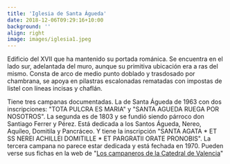 ```yaml
---
title: 'Iglesia de Santa Águeda'
date: 2018-12-06T09:29:16+10:00
background: ''
align: right
image: images/iglesia1.jpeg
---
```


Edificio del XVII que ha mantenido su portada románica. Se encuentra en el lado sur, adelantada del muro, aunque su primitiva ubicación era a ras del mismo. Consta de arco de medio punto doblado y trasdosado por chambrana, se apoya en pilastras escalonadas rematadas con impostas de listel con líneas incisas y chaflán.

Tiene tres campanas documentadas. La de Santa Águeda de 1963 con dos inscripciones: "TOTA PULCRA ES MARIA" y "SANTA AGUEDA RUEGA POR NOSOTROS". La segunda es de 1803 y se fundió siendo párroco don Santiago Ferrer y Pérez. Está dedicada a los Santos Águeda, Nereo, Aquíleo, Domitila y Pancráceo. Y tiene la inscripción "SANTA AGATA * ET SS NEREI ACHILLEI DOMITILLE * ET PARGRATII ORATE PRONOBIS". La tercera campana no parece estar dedicada y está fechada en 1970. Pueden verse sus fichas en la web de "[Los campaneros de la Catedral de Valencia](http://campaners.com/php/campanes1.php?numer=4056)" 
